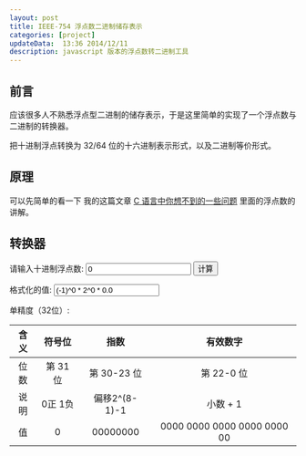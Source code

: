```yaml
---
layout: post
title: IEEE-754 浮点数二进制储存表示
categories: [project]
updateData:  13:36 2014/12/11
description: javascript 版本的浮点数转二进制工具
---
```



## 前言

应该很多人不熟悉浮点型二进制的储存表示，于是这里简单的实现了一个浮点数与二进制的转换器。   

把十进制浮点转换为 32/64 位的十六进制表示形式，以及二进制等价形式。  


## 原理

可以先简单的看一下 我的这篇文章 [C 语言中你想不到的一些问题][c-base-float-number] 里面的浮点数的讲解。  


## 转换器


请输入十进制浮点数: <input type="text" id="input_number"  value="0">     <input type="button" value="计算" onclick="compute()">


格式化的值: <input type="text" class="form-control" id="decimal-format-number" value="(-1)^0 * 2^0 * 0.0">     


<span class="red">单精度（32位）</span>:  


| 含义 | 符号位   |  指数       |  有效数字                     |
|:----:|:--------:|:-----------:|:-----------------------------:|
| 位数 | 第 31 位 | 第 30-23 位 | 第 22-0 位                    |
| 说明 | 0正  1负 |  偏移2\^(8-1)-1  |   小数 + 1                   |
| 值   | 0        |  00000000   |   0000 0000 0000 0000 0000 00 |


<script>
function Convert2Bin(outstring, statstring, signBit, power, rounding) {
    output = new String(); //Output
    var binexpnt, index1, index2, cnst, bias, lastbit, rounded, index3, binexpnt2;
    var moreBits;

    cnst = 2102; // 1 (carry bit) + 1023 + 1 + 1022 + 53 + 2 (round bits)
    bias = 1024;

    //init
    for (index1 = 0; index1 < this.Size; index1++) this.Result[index1] = 0;

    with(Math) {
        //sign bit
        this.Result[0] = signBit;

        //obtain exponent value
        index1 = 0;

        if (this.Size == 32) index2 = 9;
        else index2 = 12;

        if (rounding && (statstring == "normal")) {
            //find most significant bit of significand
            while ((index1 < cnst) && (this.BinVal[index1] != 1)) index1++;

            binexpnt = bias - index1;

            //regular normalized numbers
            if (binexpnt >= this.MinExp) {
                //the value is shifted until the most
                index1++; //significant 1 is to the left of the binary
                //point and that bit is implicit in the encoding
            } //if normalized numbers
            //support for zero and denormalized numbers
            //exponent underflow for this precision
            else {
                binexpnt = this.MinExp - 1;
                index1 = bias - binexpnt;
            } //if zero or denormalized (else section)

            //use round to nearest value mode
            //compute least significant (low-order) bit of significand
            lastbit = this.Size - 1 - index2 + index1;

            //the bits folllowing the low-order bit have a value of (at least) 1/2
            if (this.BinVal[lastbit + 1] == 1) {
                rounded = 0;

                //odd low-order bit
                if (this.BinVal[lastbit] == 1) {
                    //exactly 1/2 the way between odd and even rounds up to the even,
                    //so the rest of the bits don't need to be checked to see if the value
                    //is more than 1/2 since the round up to the even number will occur
                    //anyway due to the 1/2
                    rounded = 1;
                } //if odd low-order bit
                //even low-order bit
                else //this.BinVal[lastbit] == 0
                {
                    //exactly 1/2 the way between even and odd rounds down to the even,
                    //so the rest of the bits need to be checked to see if the value
                    //is more than 1/2 in order to round up to the odd number
                    index3 = lastbit + 2;
                    while ((rounded == 0) && (index3 < cnst)) {
                        rounded = this.BinVal[index3];
                        index3++;
                    } //while checking for more than 1/2
                } //if even low-order bit (else section)
                //do rounding "additions"
                index3 = lastbit;
                while ((rounded == 1) && (index3 >= 0)) {
                    // 0 + 1 -> 1 result with 0 carry
                    if (this.BinVal[index3] == 0) {
                        // 1 result
                        this.BinVal[index3] = 1;

                        // 0 carry
                        rounded = 0;

                    } //if bit is a 0
                    // 1 + 1 -> 0 result with 1 carry
                    else //this.BinVal[index3] == 1
                    {
                        // 0 result
                        this.BinVal[index3] = 0;

                        // 1 carry
                        //          rounded = 1
                    } //if bit is a 1 (else section)
                    index3--;
                } //while "adding" carries from right to left in bits
            } //if at least 1/2
            //obtain exponent value
            index1 = index1 - 2;
            if (index1 < 0) index1 = 0;

        } //if rounding
        //find most significant bit of significand
        while ((index1 < cnst) && (this.BinVal[index1] != 1)) index1++;

        binexpnt2 = bias - index1;

        if (statstring == "normal") {
            binexpnt = binexpnt2;

            //regular normalized numbers
            if ((binexpnt >= this.MinExp) && (binexpnt <= this.MaxExp)) {
                //the value is shifted until the most
                index1++; //significant 1 is to the left of the binary
                //point and that bit is implicit in the encoding
            } //if normalized numbers
            //support for zero and denormalized numbers
            //exponent underflow for this precision
            else if (binexpnt < this.MinExp) {
                if (binexpnt2 == bias - cnst)
                //value is truely zero
                this.StatCond = "normal";
                else if (binexpnt2 < this.MinUnnormExp) this.StatCond = "underflow";
                else this.StatCond = "denormalized";

                binexpnt = this.MinExp - 1;
                index1 = bias - binexpnt;
            } //if zero or denormalized (else if section)
        }

        else //already special values
        {
            binexpnt = power;
            index1 = bias - binexpnt;

            if (binexpnt > this.MaxExp) binexpnt = this.MaxExp + 1;

            else if (binexpnt < this.MinExp) binexpnt = this.MinExp - 1;

        } //if already special (else section)
        //copy the result
        while ((index2 < this.Size) && (index1 < cnst)) {
            this.Result[index2] = this.BinVal[index1];
            index2++;
            index1++;
        } //while
        //max exponent for this precision
        if ((binexpnt > this.MaxExp) || (statstring != "normal")) {
            //overflow of this precision, set infinity
            if (statstring == "normal") {
                binexpnt = this.MaxExp + 1;
                this.StatCond = "overflow";
                this.DispStr = "Infinity";

                if (this.Result[0] == 1) this.DispStr = "-" + this.DispStr;

                if (this.Size == 32) index2 = 9;
                else index2 = 12;

                //zero the significand
                while (index2 < this.Size) {
                    this.Result[index2] = 0;
                    index2++;
                } //while
            } //if overflowed
            else //already special values
            {
                this.StatCond = statstring;
                this.DispStr = outstring;
            } //if already special (else section)
        } //if max exponent
        //convert exponent value to binary representation
        if (this.Size == 32) index1 = 8;
        else index1 = 11;
        this.BinaryPower = binexpnt;
        binexpnt += this.ExpBias; //bias
        while ((binexpnt / 2) != 0) {
            this.Result[index1] = binexpnt % 2;
            if (binexpnt % 2 == 0) binexpnt = binexpnt / 2;
            else binexpnt = binexpnt / 2 - 0.5;
            index1 -= 1;
        }

        //output binary result
        output = ""
        for (index1 = 0; index1 < this.Size; index1++) output = output + this.Result[index1];
        return output;

    } //with Math
}

function Dec2Bin(input) {
    var value, intpart, decpart, binexpnt, index1, cnst;

    var cnst = 2102; // 1 (carry bit) + 1023 + 1 + 1022 + 53 + 2 (round bits)
    var bias = 1024;

    //init
    for (index1 = 0; index1 < cnst; index1++) this.BinVal[index1] = 0;

    with(Math) {
        input = Canonical(input);

        //sign bit
        if (input.charAt(0) == "-") this.Result[0] = 1;
        else this.Result[0] = 0;

        //if value magnitude greater than 1.7976931348623157E+308, set infinity
        input = OvfCheck(input);

        if (input.indexOf("Infinity") != -1) {
            binexpnt = this.MaxExp + 1;
            this.StatCond64 = "overflow";
            this.DispStr = input;

        } //if greater than 1.7976931348623157E+308
        //Value magnitude is not greater than 1.7976931348623157E+308
        else {

            //if value magnitude less than 2.4703282292062328E-324, set "underflow".
            this.StatCond64 = UndfCheck(input);

            if (this.StatCond64 == "underflow") {
                binexpnt = this.MinExp - 1;

            } //if less than 2.4703282292062328E-324
            //Value magnitude is not less than 2.4703282292062328E-324
            else {

                //convert 'input' from string to numeric
                input = input * 1.0;

                //convert and seperate input to integer and decimal parts
                value = abs(input);
                intpart = floor(value);
                decpart = value - intpart;

                //convert integer part
                index1 = bias;
                while (((intpart / 2) != 0) && (index1 >= 0)) {
                    this.BinVal[index1] = intpart % 2
                    if (intpart % 2 == 0) intpart = intpart / 2;
                    else intpart = intpart / 2 - 0.5;
                    index1 -= 1;
                }

                //convert decimal part
                index1 = bias + 1;
                while ((decpart > 0) && (index1 < cnst)) {
                    decpart *= 2;
                    if (decpart >= 1) {
                        this.BinVal[index1] = 1;
                        decpart--;
                        index1++;
                    } else {
                        this.BinVal[index1] = 0;
                        index1++;
                    }
                }

                //obtain exponent value
                index1 = 0;

                //find most significant bit of significand
                while ((index1 < cnst) && (this.BinVal[index1] != 1)) index1++;

                binexpnt = bias - index1;

                //support for zero and denormalized numbers
                //exponent underflow for this precision
                if (binexpnt < this.MinExp) {
                    binexpnt = this.MinExp - 1;

                } //if zero or denormalized
            } //if not less than 2.4703282292062328E-324 (else section)
        } //if not greater than 1.7976931348623157E+308 (else section)
        //output exponent value
        this.BinaryPower = binexpnt;

    } //with Math
}

function Canonical(input) {
    output = new String();
    numerals = new String();
    expstr = new String();
    signstr = new String();
    expsignstr = new String();
    expstrtmp = new String();

    var locE, stop, expnum, locDPact, locDP, start, MSDfound, index, expdelta;
    var expstart, expprecision;

    numerals = "0123456789";

    expprecision = 5;

    input = input.toUpperCase();

    locE = input.indexOf("E");
    if (locE != -1) {
        stop = locE;
        expstr = input.substring(locE + 1, input.length);
        expnum = expstr * 1;
    } else {
        stop = input.length;
        expnum = 0;
    }

    locDPact = input.indexOf(".");
    if (locDPact != -1) locDP = locDPact;
    else locDP = stop;

    start = 0;
    if (input.charAt(start) == "-") {
        start++;
        signstr = "-";
    } else if (input.charAt(start) == "+") {
        start++;
        signstr = "+";
    } else signstr = "+";

    MSDfound = false;
    while ((start < stop) && !MSDfound) {
        index = 1;
        while (index < numerals.length) {
            if (input.charAt(start) == numerals.charAt(index)) {
                MSDfound = true;
                break;
            }
            index++;
        }
        start++;
    }
    start--;

    if (MSDfound) {
        expdelta = locDP - start;
        if (expdelta > 0) expdelta = expdelta - 1;

        expnum = expnum + expdelta;
    } else //No significant digits found, value is zero
    expnum = 0;

    expstrtmp = "" + expnum;

    expstart = 0;
    if (expstrtmp.charAt(expstart) == "-") {
        expstart++;
        expsignstr = "-";
    } else expsignstr = "+";

    expstr = "E" + expsignstr;

    index = 0;
    while (index < expprecision - expstrtmp.length + expstart) {
        expstr += "0";
        index++;
    }

    expstr += expstrtmp.substring(expstart, expstrtmp.length);

    output = signstr;

    if (locDPact == start + 1) {
        output += input.substring(start, stop);
    } else if (stop == start + 1) {
        output += input.substring(start, stop);
        output += ".";
    } else if (locDPact < start) {
        output += input.substring(start, start + 1);
        output += ".";
        output += input.substring(start + 1, stop);
    } else if (locDPact != -1) {
        output += input.substring(start, start + 1);
        output += ".";
        output += input.substring(start + 1, locDPact);
        output += input.substring(locDPact + 1, stop);
    } else {
        output += input.substring(start, stop);
        output += ".";
    }

    output += expstr;

    return output;
}

function MostSigOrder(input) {
    var output = new String();
    var expstr = new String();

    var expprecision, expbias, stop, expnum, index;

    expprecision = 5;
    expbias = 50000;

    stop = input.indexOf("E");

    output = input.substring(stop + 1, input.length);
    expnum = output * 1;
    expnum += expbias;

    expstr = "" + expnum;

    output = expstr;

    index = 0;
    while (index < expprecision - expstr.length) {
        output = "0" + output;
        index++;
    }

    output += input.substring(1, 2);
    output += input.substring(3, stop);

    return output;
}

function A_gt_B(A, B) {
    var numerals = new String();

    var greater, stop, index, Adigit, Bdigit;

    numerals = "0123456789";

    greater = false;

    if (A.length > B.length) {
        stop = A.length;
    } else {
        stop = B.length;
    }

    index = 0;
    while (index < stop) {
        if (index < A.length) {
            Adigit = numerals.indexOf(A.charAt(index));
        } else {
            Adigit = 0;
        }

        if (index < B.length) {
            Bdigit = numerals.indexOf(B.charAt(index));
        } else {
            Bdigit = 0;
        }

        if (Adigit < Bdigit) {
            break;
        } else if (Adigit > Bdigit) {
            greater = true;
            break;
        }

        index++;
    } //end while
    return greater;
}

function OvfCheck(input) {
    output = new String();

    //Is value magnitude greater than +1.7976931348623157E+00308
    if (A_gt_B(MostSigOrder(input), "5030817976931348623157")) {
        output = "Infinity";
        if (input.charAt(0) == "-") {
            output = "-" + output;
        }
    } else {
        output = input;
    }

    return output;
}



function UndfCheck(input) {
    var output = new String()

    //Is value magnitude less than +2.4703282292062328E-00324
    if (A_gt_B("4967624703282292062328", MostSigOrder(input))) {
        output = "underflow";
    } else {
        output = "normal";
    }

    return output;
}




//object construction function
function ieee (Size){

  this.Size = Size
  this.BinaryPower = 0
  this.DecValue = ""
  this.DispStr = ""
  this.Convert2Bin = Convert2Bin   //convert input to bin.
  this.Dec2Bin = Dec2Bin           //convert dec. to bin.
  this.StatCond = "normal"
  this.StatCond64 = "normal"
  this.BinString = ""
  // 1 (carry bit) + 1023 + 1 + 1022 + 53 + 2 (round bits)
  this.BinVal = new Array(2102)    //Binary Representation
  if (Size == 32){
    this.ExpBias = 127
    this.MaxExp = 127
    this.MinExp = -126
    this.MinUnnormExp = -149
    this.Result = new Array(32)
  }
  else if (Size == 64){
    this.ExpBias = 1023
    this.MaxExp = 1023
    this.MinExp = -1022
    this.MinUnnormExp = -1074
    this.Result = new Array(64)
  }

}

function formatOutput(val){
    val = val || "";
    var ret = "";
    var len = val.length;
    for(var i=0;i<len;i++){
        ret += val[i];
        if(i % 4 == 3){
            ret += " ";
        }
    }
    return ret;
}

function binToDem(val){
    val = val || "";
    var ret = 0;
    var len = val.length;
    for(var i=0;i<len;i++){
        ret = ret * 2 +  parseInt(val[i]);
    }
    return "0" + (ret - 127);
}

function compute(){
    var value = jQuery("#input_number").val();
    
    var ieee64 = new ieee(64);
    ieee64.Dec2Bin(value);
    ieee64.BinString = ieee64.Convert2Bin(ieee64.DispStr, ieee64.StatCond64, ieee64.Result[0], ieee64.BinaryPower, false);

    var ieee32 = new ieee(32);
    var cnst = 2102; // 1 (carry bit) + 1023 + 1 + 1022 + 53 + 2 (round bits)
    for (var index1 = 0; index1 < cnst; index1++){
        ieee32.BinVal[index1] = ieee64.BinVal[index1]
    }
    
    ieee32.BinString = ieee32.Convert2Bin(ieee64.DispStr, ieee64.StatCond64, ieee64.Result[0], ieee64.BinaryPower, false)
    var sign = ieee32.BinString.substring(0, 1)
    var exp = ieee32.BinString.substring(1, 9)
    var frac = ieee32.BinString.substring(9, 32)
  
    var $tr = jQuery("table tr:eq(3) td");
    var $sign = jQuery($tr[1]);
    var $exp = jQuery($tr[2]);
    var $frac = jQuery($tr[3]);
    
    $sign.html(formatOutput(sign));
    $exp.html(formatOutput(exp));
    $frac.html(formatOutput(frac));
    
    var $format = jQuery("#decimal-format-number");

    var formatNumber = "";
    //(-1)^0 * 2^0 * 0.0
    
    formatNumber += " (-1)^" + sign;
    
    var expDem = binToDem(exp);
    formatNumber += " * 2^" + expDem;
    
    if ((ieee32.BinaryPower < ieee32.MinExp) || (ieee32.BinaryPower > ieee32.MaxExp)){
        formatNumber += " * " + ieee32.BinString.substring(9, 10) + "." + ieee32.BinString.substring(10, 32);
    }else{
        formatNumber += " * 1." + ieee32.BinString.substring(9, 32);
    }
    
    $format.val(formatNumber);
}
</script>



[c-base-float-number]: http://github.tiankonguse.com/blog/2014/12/05/c-base/#content-h2-浮点数
